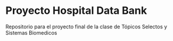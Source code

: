 # Proyecto Hospital Data Bank
Repositorio para el proyecto final de la clase de Tópicos Selectos y Sistemas Biomedicos


